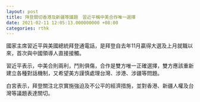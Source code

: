 ```yaml
---
layout: post
title: 拜登關切香港及新疆等議題　習近平稱中美合作唯一選擇
date: 2021-02-11 12:05:13.000000000 +08:00
categories: rthk
---
```


國家主席習近平與美國總統拜登通電話，是拜登自去年11月贏得大選及上月就職以來，首次與中國領導人直接接觸。

習近平表示，中美合則兩利，鬥則俱傷，合作是雙方唯一正確選擇，雙方應該重新建立各種對話機制，又希望美方謹慎處理台灣、涉港、涉疆等問題。

白宮表示，拜登關注北京實施強迫及不公平的經濟措施，並對香港、新疆人權及台灣等議題表達關切。
